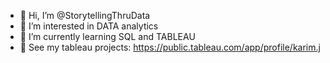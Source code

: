 - 👋 Hi, I’m @StorytellingThruData
- 👀 I’m interested in DATA analytics
- 🌱 I’m currently learning SQL and TABLEAU
- 💞️ See my tableau projects: https://public.tableau.com/app/profile/karim.j

<!---
StorytellingThruData/StorytellingThruData is a ✨ special ✨ repository because its `README.md` (this file) appears on your GitHub profile.
You can click the Preview link to take a look at your changes.
--->
